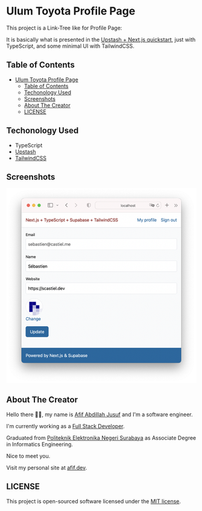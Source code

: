 # Ulum Toyota Profile Page

This project is a Link-Tree like for Profile Page:

It is basically what is presented in the [Upstash + Next.js quickstart](https://docs.upstash.com/redis/tutorials/nextjs_with_redis), just with TypeScript, and some minimal UI with TailwindCSS.

## Table of Contents

- [Ulum Toyota Profile Page](#ulum-toyota-profile-page)
  - [Table of Contents](#table-of-contents)
  - [Techonology Used](#techonology-used)
  - [Screenshots](#screenshots)
  - [About The Creator](#about-the-creator)
  - [LICENSE](#license)

## Techonology Used

- TypeScript
- [Upstash](https://upstash.com/)
- [TailwindCSS](https://tailwindcss.com/)

## Screenshots

![Screenshot](screenshot.png)

## About The Creator

Hello there 👋🏻, my name is [Afif Abdillah Jusuf](https://github.com/bungambohlah) and I'm a software engineer.

I'm currently working as a [Full Stack Developer](https://linkedin.com/in/afifjusuf).

Graduated from [Politeknik Elektronika Negeri Surabaya](https://pens.ac.id) as Associate Degree in Informatics Engineering.

Nice to meet you.

Visit my personal site at [afif.dev](https://afif.dev).

## LICENSE

This project is open-sourced software licensed under the [MIT license](https://opensource.org/licenses/MIT).
